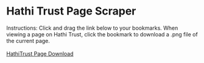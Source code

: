 <!DOCTYPE html>
<html lang="en">
<head>
    <meta charset="UTF-8">
    <meta http-equiv="X-UA-Compatible" content="IE=edge">
    <meta name="viewport" content="width=device-width, initial-scale=1.0">
    <title>Bookmarklet "Installer"</title>
</head>
<body>
    <h1>Hathi Trust Page Scraper</h1>
    <div>Instructions: Click and drag the link below to your bookmarks. When viewing a page on Hathi Trust, click the bookmark to download a .png file of the current page.</div>
    <br>
    <a href="javascript:(()=>{var url=window.location.href;var contentId=url.split(/[=&]/)[1];var urlImgRoot='https://babel.hathitrust.org/cgi/imgsrv/image?id=';var pageNum=url.split('seq=')[1];var parameters='size=300;rotation=0';var builtUrl=urlImgRoot+contentId+';'+'seq='+pageNum+';'+parameters;var fileName=pageNum+'.png';fetch(builtUrl,{'headers':{'accept':'*/*','accept-language':'en-US,en;q=0.9','sec-ch-ua':'\' Not A;Brand\';v=\'99\', \'Chromium\';v=\'90\', \'Google Chrome\';v=\'90\'','sec-ch-ua-mobile':'?0','sec-fetch-dest':'empty','sec-fetch-mode':'cors','sec-fetch-site':'same-origin'},'referrerPolicy':'strict-origin-when-cross-origin','body':null,'method':'GET','mode':'cors','credentials':'include'}).then(response=>response.blob()).then(blob=>{var file=window.URL.createObjectURL(blob);const link=document.createElement('a');link.href=file;link.download=fileName;document.body.appendChild(link);link.click();document.body.removeChild(link);window.URL.revokeObjectURL(blob)})})()">HathiTrust Page Download</a>
</body>
</html>
